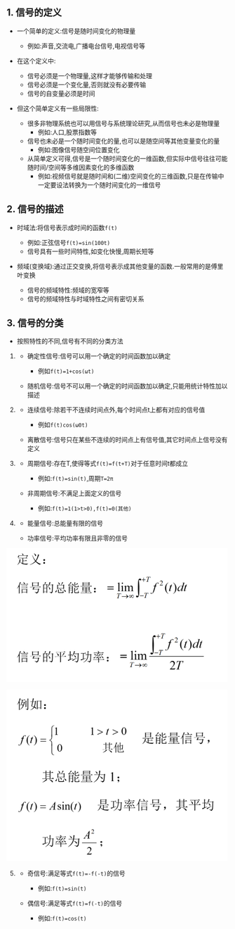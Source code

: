 ## 1. 信号的定义

* 一个简单的定义:信号是随时间变化的物理量
    * 例如:声音,交流电,广播电台信号,电视信号等
    
* 在这个定义中:
    * 信号必须是一个物理量,这样才能够传输和处理
    * 信号必须是一个变化量,否则就没有必要传输
    * 信号的自变量必须是时间

* 但这个简单定义有一些局限性:
    * 很多非物理系统也可以用信号与系统理论研究,从而信号也未必是物理量
        * 例如:人口,股票指数等
    * 信号也未必是一个随时间变化的量,也可以是随空间等其他变量变化的量
        * 例如:图像信号随空间位置变化
    * 从简单定义可得,信号是一个随时间变化的一维函数,但实际中信号往往可能随时间/空间等多维因素变化的多维函数
        * 例如:视频信号就是随时间和(二维)空间变化的三维函数,只是在传输中一定要设法转换为一个随时间变化的一维信号

## 2. 信号的描述

* 时域法:将信号表示成时间的函数`f(t)`
    * 例如:正弦信号`f(t)=sin(100t)`
    * 信号具有一些时间特性,如变化快慢,周期长短等

* 频域(变换域):通过正交变换,将信号表示成其他变量的函数.一般常用的是傅里叶变换
    * 信号的频域特性:频域的宽窄等
    * 信号的频域特性与时域特性之间有密切关系

## 3. 信号的分类

* 按照特性的不同,信号有不同的分类方法
1.
    * 确定性信号:信号可以用一个确定的时间函数加以确定
        * 例如`f(t)=1+cos(ωt)`

    * 随机信号:信号不可以用一个确定的时间函数加以确定,只能用统计特性加以描述

2.
    * 连续信号:除若干不连续时间点外,每个时间点t上都有对应的信号值
        * 例如`f(t)cos(ω0t)`

    * 离散信号:信号只在某些不连续的时间点上有信号值,其它时间点上信号没有定义

3.
    * 周期信号:存在T,使得等式`f(t)=f(t+T)`对于任意时间t都成立
        * 例如:`f(t)=sin(t)`,周期`T=2π`

    * 非周期信号:不满足上面定义的信号
        * 例如:`f(t)=1(1>t>0),f(t)=0(其他)`

4.
    * 能量信号:总能量有限的信号

    * 功率信号:平均功率有限且非零的信号

![Alt text](image-1.png)

![Alt text](image-2.png)

5.
    * 奇信号:满足等式`f(t)=-f(-t)`的信号
        * 例如:`f(t)=sin(t)`

    * 偶信号:满足等式`f(t)=f(-t)`的信号
        * 例如:`f(t)=cos(t)`
